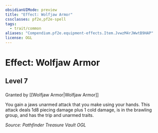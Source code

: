 ```yaml
---
obsidianUIMode: preview
title: "Effect: Wolfjaw Armor"
cssclasses: pf2e,pf2e-spell
tags:
  - trait/common
aliases: "Compendium.pf2e.equipment-effects.Item.JvwzM4rJWwtB9HAP"
license: OGL
---
```

# Effect: Wolfjaw Armor
## Level 7
### 






Granted by [[Wolfjaw Armor|Wolfjaw Armor]]

You gain a jaws unarmed attack that you make using your hands. This attack deals 1d8 piecing damage plus 1 cold damage, is in the brawling group, and has the trip and unarmed traits.

*Source: Pathfinder Treasure Vault*
*OGL*